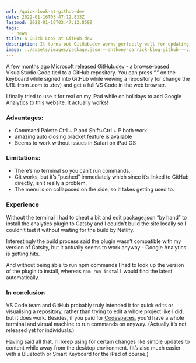 ```yaml
---
url: /quick-look-at-github-dev
date: 2022-01-16T03:47:12.833Z
lastmod: 2022-01-16T03:47:12.859Z
tags:
  - news
title: A Quick Look at GitHub.dev
description: It turns out GitHub.dev works perfectly well for updating code on the iPad.
image: ../assets/images/package.json-—-anthony-carrick-blog-github-—-visual-studio-code-—-github.png
---
```

A few months ago Microsoft released [GitHub.dev](https://visualstudiomagazine.com/articles/2021/08/31/github-vs-code.aspx) - a browse-based VisualStudio Code tied to a GitHub repository. You can press “.” on the keyboard while signed into GitHub while viewing a repository (or change the URL from .com to .dev) and get a full VS Code in the web browser.

I finally tried to use it for real on my iPad while on holidays to add Google Analytics to this website. It actually works! 

### Advantages: 

* Command Palette Ctrl + P and Shift+Ctrl + P both work.
* amazing auto closing bracket feature is available
* Seems to work without issues in Safari on iPad OS

### Limitations: 

* There’s no terminal so you can’t run commands.
* Git works, but it’s “pushed” immediately which since it’s linked to GitHub directly, isn’t really a problem.
* The menu is on collaposed on the side, so it takes getting used to.

### Experience

Without the terminal I had to cheat a bit and edit package.json “by hand” to install the analytics plugin to Gatsby and I couldn’t build the site locally so I couldn’t test it without waiting for the build by Netlify. 

Interestingly the build process said the plugin wasn’t compatible with my version of Gatsby, but it actually seems to work anyway - Google Analytics is getting hits.

And without being able to run npm commands I had to look up the version of the plugin to install, whereas `npm run install` would find the latest automatically.

### In conclusion

VS Code team and GitHub probably truly intended it for quick edits or visualising a repository, rather than trying to edit a whole project like I did, but it does work. Besides, if you paid for [Codespaces](https://github.com/features/codespaces), you’d have a whole terminal and virtual machine to run commands on anyway. (Actually it’s not released yet for individuals.)

Having said all that, I’ll keep using for certain changes like simple updates to content while away from the desktop environment. (It’s also much easier with a Bluetooth or Smart Keyboard for the iPad of course.)